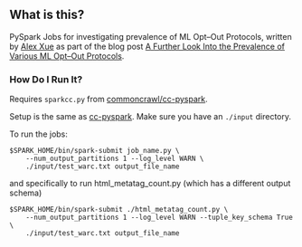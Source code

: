 ## What is this?

PySpark Jobs for investigating prevalence of ML Opt–Out Protocols, written by [Alex Xue](https://commoncrawl.org/team/alex-xue) as part of the blog post [A Further Look Into the Prevalence of Various ML Opt–Out Protocols](https://commoncrawl.org/blog/a-further-look-into-the-prevalence-of-various-ml-opt-out-protocols).

### How Do I Run It?

Requires `sparkcc.py` from [commoncrawl/cc-pyspark](https://github.com/commoncrawl/cc-pyspark/blob/main/sparkcc.py).

Setup is the same as [cc-pyspark](https://github.com/commoncrawl/cc-pyspark). Make sure you have an `./input` directory.

To run the jobs:

```
$SPARK_HOME/bin/spark-submit job_name.py \
    --num_output_partitions 1 --log_level WARN \
    ./input/test_warc.txt output_file_name
```

and specifically to run html_metatag_count.py (which has a different output schema)

```
$SPARK_HOME/bin/spark-submit ./html_metatag_count.py \
    --num_output_partitions 1 --log_level WARN --tuple_key_schema True \
    ./input/test_warc.txt output_file_name
```
